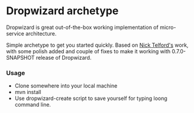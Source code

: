 # Dropwizard archetype

Dropwizard is great out-of-the-box working implementation of micro-service architecture.

Simple archetype to get you started quickly. Based on [Nick Telford's](https://github.com/nicktelford/dropwizard/tree/feature/dropwizard-archetypes) work, with some polish added and couple of fixes to make it working with 0.7.0-SNAPSHOT release of Dropwizard.

### Usage

* Clone somewhere into your local machine
* mvn install
* Use dropwizard-create script to save yourself for typing loong command line.
